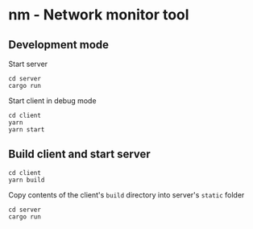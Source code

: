 # nm - Network monitor tool

## Development mode

Start server
```
cd server
cargo run
```

Start client in debug mode

```
cd client
yarn
yarn start
```

## Build client and start server
```
cd client
yarn build
````
Copy contents of the client's `build` directory into server's `static` folder

```
cd server
cargo run
```
